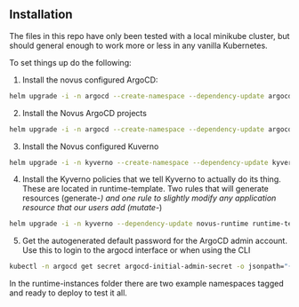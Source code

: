 ## Installation
The files in this repo have only been tested with a local minikube cluster, but should general enough to work more or less in any vanilla Kubernetes.

To set things up do the following:

1) Install the novus configured ArgoCD:
```sh
helm upgrade -i -n argocd --create-namespace --dependency-update argocd k8s-components/novus-argocd
```

2) Install the Novus ArgoCD projects
```sh
helm upgrade -i -n argocd --create-namespace --dependency-update argocd-projects k8s-components/novus-argocd-projects
```

3) Install the Novus configured Kuverno
```sh
helm upgrade -i -n kyverno --create-namespace --dependency-update kyverno k8s-components/novus-kyverno
```

4) Install the Kyverno policies that we tell Kyverno to actually do its thing. These are located in runtime-template. Two rules that will generate resources (generate-*) and one rule to slightly modify any application resource that our users add (mutate-*)
```sh
helm upgrade -i -n kyverno --dependency-update novus-runtime runtime-template
```

5) Get the autogenerated default password for the ArgoCD admin account. Use this to login to the argocd interface or when using the CLI
```sh
kubectl -n argocd get secret argocd-initial-admin-secret -o jsonpath="{.data.password}" | base64 -d; echo
```

In the runtime-instances folder there are two example namespaces tagged and ready to deploy to test it all.
